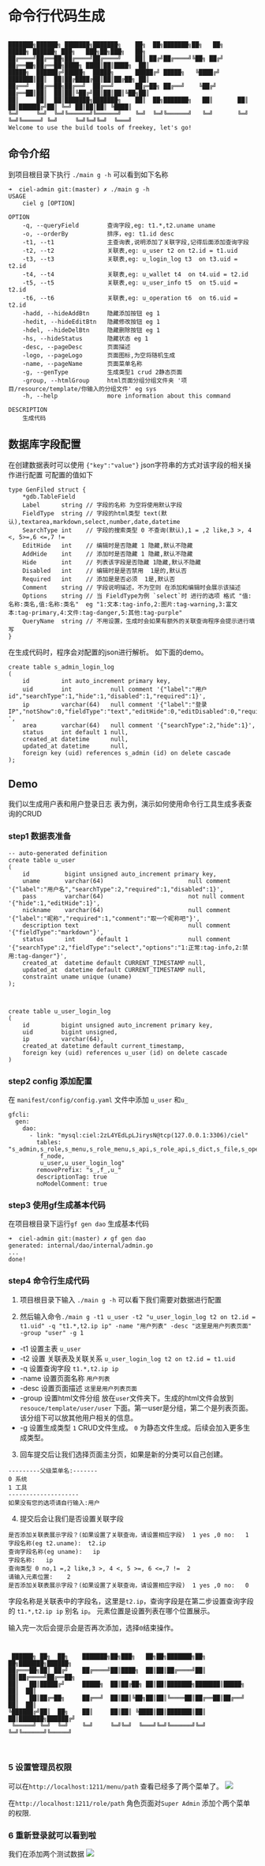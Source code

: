 # 命令行代码生成

```text

███████╗██████╗ ███████╗███████╗    ██╗  ██╗███████╗██╗   ██╗     █████╗ ██████╗ ███╗   ███╗██╗███╗   ██╗
██╔════╝██╔══██╗██╔════╝██╔════╝    ██║ ██╔╝██╔════╝╚██╗ ██╔╝    ██╔══██╗██╔══██╗████╗ ████║██║████╗  ██║
█████╗  ██████╔╝█████╗  █████╗      █████╔╝ █████╗   ╚████╔╝     ███████║██║  ██║██╔████╔██║██║██╔██╗ ██║
██╔══╝  ██╔══██╗██╔══╝  ██╔══╝      ██╔═██╗ ██╔══╝    ╚██╔╝      ██╔══██║██║  ██║██║╚██╔╝██║██║██║╚██╗██║
██║     ██║  ██║███████╗███████╗    ██║  ██╗███████╗   ██║       ██║  ██║██████╔╝██║ ╚═╝ ██║██║██║ ╚████║
╚═╝     ╚═╝  ╚═╝╚══════╝╚══════╝    ╚═╝  ╚═╝╚══════╝   ╚═╝       ╚═╝  ╚═╝╚═════╝ ╚═╝     ╚═╝╚═╝╚═╝  ╚═══╝
Welcome to use the build tools of freekey, let's go!
```

## 命令介绍

到项目根目录下执行 `./main g -h` 可以看到如下名称

```text
➜  ciel-admin git:(master) ✗ ./main g -h                                                                                                            
USAGE
    ciel g [OPTION]

OPTION
    -q, --queryField        查询字段,eg: t1.*,t2.uname uname
    -o, --orderBy           排序，eg: t1.id desc
    -t1, --t1               主查询表,说明添加了关联字段,记得后面添加查询字段
    -t2, --t2               关联表,eg: u_user t2 on t2.id = t1.uid
    -t3, --t3               关联表,eg: u_login_log t3  on t3.uid = t2.id
    -t4, --t4               关联表,eg: u_wallet t4  on t4.uid = t2.id
    -t5, --t5               关联表,eg: u_user_info t5  on t5.uid = t2.id
    -t6, --t6               关联表,eg: u_operation t6  on t6.uid = t2.id
    -hadd, --hideAddBtn     隐藏添加按钮 eg 1
    -hedit, --hideEditBtn   隐藏修改按钮 eg 1
    -hdel, --hideDelBtn     隐藏删除按钮 eg 1
    -hs, --hideStatus       隐藏状态 eg 1
    -desc, --pageDesc       页面描述
    -logo, --pageLogo       页面图标,为空将随机生成
    -name, --pageName       页面菜单名称
    -g, --genType           生成类型1 crud 2静态页面
    -group, --htmlGroup     html页面分组分组文件夹 '项目/resource/template/你输入的分组文件' eg sys
    -h, --help              more information about this command

DESCRIPTION
    生成代码
```

## 数据库字段配置

在创建数据表时可以使用 `{"key":"value"}` json字符串的方式对该字段的相关操作进行配置
可配置的值如下

```text
type GenFiled struct {
	*gdb.TableField
	Label      string // 字段的名称 为空将使用默认字段
	FieldType  string // 字段的html类型 text(默认),textarea,markdown,select,number,date,datetime
	SearchType int    // 字段的搜索类型 0 不查询(默认),1 = ,2 like,3 >, 4 <, 5>=,6 <=,7 !=
	EditHide   int    // 编辑时是否隐藏 1 隐藏,默认不隐藏
	AddHide    int    // 添加时是否隐藏 1 隐藏,默认不隐藏
	Hide       int    // 列表该字段是否隐藏 1隐藏,默认不隐藏
	Disabled   int    // 编辑时是是否禁用  1是的,默认否
	Required   int    // 添加是是否必须  1是,默认否
	Comment    string // 字段说明描述，不为空则 在添加和编辑时会展示该描述
	Options    string // 当 FieldType为例 `select`时 进行的选项 格式 "值:名称:类名,值:名称:类名"  eg "1:文本:tag-info,2:图片:tag-warning,3:富文本:tag-primary,4:文件:tag-danger,5:其他:tag-purple"
	QueryName  string // 不用设置，生成时会如果有额外的关联查询程序会提示进行填写
}
```

在生成代码时，程序会对配置的json进行解析。 如下面的demo。

```text
create table s_admin_login_log
(
    id         int auto_increment primary key,
    uid        int           null comment '{"label":"用户id","searchType":1,"hide":1,"disabled":1,"required":1}',
    ip         varchar(64)   null comment '{"label":"登录IP","notShow":0,"fieldType":"text","editHide":0,"editDisabled":0,"required":1} ',
    area       varchar(64)   null comment '{"searchType":2,"hide":1}',
    status     int default 1 null,
    created_at datetime      null,
    updated_at datetime      null,
    foreign key (uid) references s_admin (id) on delete cascade
);
```

## Demo

我们以生成用户表和用户登录日志 表为例，演示如何使用命令行工具生成多表查询的CRUD

### step1 数据表准备

```text
-- auto-generated definition
create table u_user
(
    id          bigint unsigned auto_increment primary key,
    uname       varchar(64)                        null comment '{"label":"用户名","searchType":2,"required":1,"disabled":1}',
    pass        varchar(64)                        not null comment '{"hide":1,"editHide":1}',
    nickname    varchar(64)                        null comment '{"label":"昵称","required":1,"comment":"取一个昵称吧"}',
    description text                               null comment '{"fieldType":"markdown"}',
    status      int      default 1                 null comment '{"searchType":2,"fieldType":"select","options":"1:正常:tag-info,2:禁用:tag-danger"}',
    created_at  datetime default CURRENT_TIMESTAMP null,
    updated_at  datetime default CURRENT_TIMESTAMP null,
    constraint uname unique (uname)
);



create table u_user_login_log
(
    id         bigint unsigned auto_increment primary key,
    uid        bigint unsigned,
    ip         varchar(64),
    created_at datetime default current_timestamp,
    foreign key (uid) references u_user (id) on delete cascade
)
```

### step2 config 添加配置

在 `manifest/config/config.yaml` 文件中添加 `u_user` 和`u_`

```text
gfcli:
  gen:
    dao:
      - link: "mysql:ciel:2zL4YEdLpLJirysN@tcp(127.0.0.1:3306)/ciel"
        tables: "s_admin,s_role,s_menu,s_role_menu,s_api,s_role_api,s_dict,s_file,s_operation_log,s_admin_login_log,
         f_node,
         u_user,u_user_login_log"
        removePrefix: "s_,f_,u_"
        descriptionTag: true
        noModelComment: true

```

### step3  使用gf生成基本代码

在项目根目录下运行`gf gen dao` 生成基本代码

```text
➜  ciel-admin git:(master) ✗ gf gen dao
generated: internal/dao/internal/admin.go
...
done!
```

### step4 命令行生成代码

1. 项目根目录下输入 `./main g -h` 可以看下我们需要对数据进行配置

2. 然后输入命令`./main g -t1 u_user -t2 "u_user_login_log t2 on t2.id = t1.uid" -q "t1.*,t2.ip ip" -name "用户列表" -desc "这里是用户列表页面" -group "user" -g 1`

- -t1 设置主表  `u_user`
- -t2 设置 关联表及关联关系 `u_user_login_log t2 on t2.id = t1.uid`
- -q 设置查询字段 `t1.*,t2.ip ip`
- -name 设置页面名称 `用户列表`
- -desc 设置页面描述 `这里是用户列表页面`
- -group 设置html文件分组 放在`user`文件夹下。生成的html文件会放到`resouce/template/user/user` 下面。第一user是分组，第二个是列表页面。该分组下可以放其他用户相关的信息。
- -g 设置生成类型  `1` CRUD文件生成。 `0` 为静态文件生成。后续会加入更多生成类型。

3. 回车提交后让我们选择页面主分页，如果是新的分类可以自己创建。

```text
---------父级菜单名:-------
0 系统
1 工具
--------------------
如果没有您的选项请自行输入:用户

```

4. 提交后会让我们是否设置关联字段

```text
是否添加关联表展示字段？(如果设置了关联查询，请设置相应字段)  1 yes ,0 no:	1
字段名称(eg t2.uname):	t2.ip
查询字段名称(eg uname):	ip
字段名称:	ip
查询类型 0 no,1 =,2 like,3 >, 4 <, 5 >=, 6 <=,7 !=	2
请输入元素位置:	2
是否添加关联表展示字段？(如果设置了关联查询，请设置相应字段)  1 yes ,0 no:	0
```

字段名称是关联表中的字段名，这里是`t2.ip`，查询字段是在第二步设置查询字段的 `t1.*,t2.ip ip` 别名 `ip`。
元素位置是设置列表在哪个位置展示。

输入完一次后会提示会是否再次添加，选择`0`结束操作。

```text


 ██████╗ ██╗  ██╗    ███████╗██╗███╗   ██╗██╗███████╗██╗  ██╗███████╗██████╗ 
██╔═══██╗██║ ██╔╝    ██╔════╝██║████╗  ██║██║██╔════╝██║  ██║██╔════╝██╔══██╗
██║   ██║█████╔╝     █████╗  ██║██╔██╗ ██║██║███████╗███████║█████╗  ██║  ██║
██║   ██║██╔═██╗     ██╔══╝  ██║██║╚██╗██║██║╚════██║██╔══██║██╔══╝  ██║  ██║
╚██████╔╝██║  ██╗    ██║     ██║██║ ╚████║██║███████║██║  ██║███████╗██████╔╝
 ╚═════╝ ╚═╝  ╚═╝    ╚═╝     ╚═╝╚═╝  ╚═══╝╚═╝╚══════╝╚═╝  ╚═╝╚══════╝╚═════╝ 
                                                                             
 
```

### 5 设置管理员权限

可以在`http://localhost:1211/menu/path` 查看已经多了两个菜单了。
![](genDemo1.png)

在`http://localhost:1211/role/path` 角色页面对`Super Admin` 添加个两个菜单的权限.

### 6 重新登录就可以看到啦

我们在添加两个测试数据
![](genDemo2.png)

